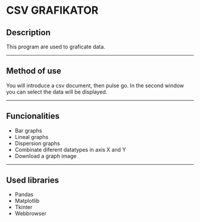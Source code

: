 # CSV GRAFIKATOR

## Description

This program are used to graficate data.

---

## Method of use

You will introduce a csv document, then pulse go. In the second window you can select the data will be displayed.

---

## Funcionalities

- Bar graphs
- Lineal graphs
- Dispersion graphs
- Combinate diferent datatypes in axis X and Y
- Download a graph image

---

## Used libraries

- Pandas
- Matplotlib
- Tkinter
- Webbrowser
